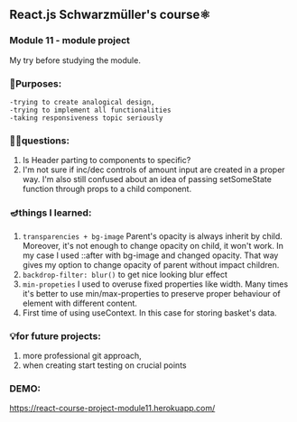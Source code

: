 ## React.js Schwarzmüller's course⚛️

### Module 11 - module project

My try before studying the module.

### 🧿Purposes:
    -trying to create analogical design,
    -trying to implement all functionalities
    -taking responsiveness topic seriously

### 🤷‍♀questions:
1. Is Header parting to components to specific?
2. I'm not sure if inc/dec controls of amount input are created in a proper way. I'm also still confused about an idea of passing setSomeState function through props to a child component.

### 🪔things I learned:
1. `transparencies + bg-image` Parent's opacity is always inherit by child. Moreover, it's not enough to change opacity on child, it won't work. In my case I used ::after with bg-image and changed opacity. That way gives my option to change opacity of parent without impact children.
3. `backdrop-filter: blur()` to get nice looking blur effect
4. `min-propeties` I used to overuse fixed properties like width. Many times it's better to use min/max-properties to preserve proper behaviour of element with different content.
5. First time of using useContext. In this case for storing basket's data.

### 💡for future projects:
1. more professional git approach,
2. when creating start testing on crucial points

### DEMO:
https://react-course-project-module11.herokuapp.com/
